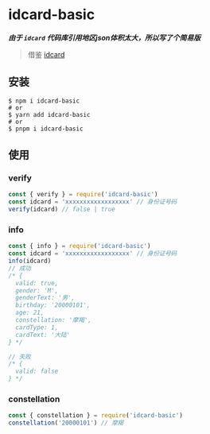 # idcard-basic

***由于 `idcard` 代码库引用地区json体积太大，所以写了个简易版***

> 借鉴 [idcard](https://github.com/navyxie/idcard)

## 安装

```shell
$ npm i idcard-basic
# or
$ yarn add idcard-basic
# or
$ pnpm i idcard-basic
```

## 使用

### verify

```js
const { verify } = require('idcard-basic')
const idcard = 'xxxxxxxxxxxxxxxxxx' // 身份证号码
verify(idcard) // false | true
```

### info

```js
const { info } = require('idcard-basic')
const idcard = 'xxxxxxxxxxxxxxxxxx' // 身份证号码
info(idcard)
// 成功
/* {
  valid: true,
  gender: 'M',
  genderText: '男',
  birthday: '20000101',
  age: 21,
  constellation: '摩羯',
  cardType: 1,
  cardText: '大陆'
} */

// 失败
/* {
  valid: false
} */
```

### constellation

```js
const { constellation } = require('idcard-basic')
constellation('20000101') // 摩羯
```